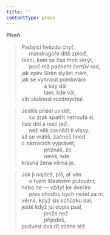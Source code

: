 ```yaml
---
title: ''
contentType: prose
---
```


Píseň

> Padající hvězdu chyť,  
>      mandragoře dítě zploď,  
> řekni, kam se čas moh skrýt,  
>      proč má pazneht čertův rod,  
> jak zpěv Sirén slyšet mám,  
> jak se vyhnout pomluvám  
>                a kdy dál  
>                tam, kde vál,  
> vítr slušnost rozdmýchal.

> Jestlis přišel uvidět,  
>      co zrak spatřit netroufá si,  
> tisíc dní a nocí jeď,  
>      než věk zasněží ti vlasy;  
> až se vrátíš, začneš hned  
> o zázracích vyprávět,  
>                přiznáš, že  
>                nevíš, kde  
> krásná žena věrná je.

> Jak ji najdeš, piš, ať vím  
>      o tvém šťastném putování;  
> nebo ne — vždyť ke dveřím  
>      přes chodbu bych nešel za ní:  
> věrná, když sis schůzku dal,  
> ještě když jsi dopis psal,  
>                jenže než  
>                přijedeš,  
> podvést dva tři stihne též.
